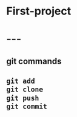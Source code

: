 <h1> First-project <h1>
---


<h2> git commands <h2>


```java
git add
git clone
git push
git commit
```
